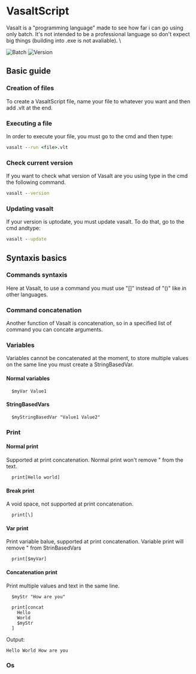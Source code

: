 # VasaltScript
Vasalt is a "programming language" made to see how far i can go using only batch.
It's not intended to be a professional language so don't expect big things (building into .exe is not avaliable). \

![Batch](https://img.shields.io/badge/Batch-%23000000.svg?style=for-the-badge&logo=GNUBash&logoColor=white)
![Version](https://img.shields.io/badge/Version-1.01b-9cf?style=for-the-badge)

## Basic guide
### Creation of files
To create a VasaltScript file, name your file to whatever you want and then add .vlt at the end.
### Executing a file
In order to execute your file, you must go to the cmd and then type:
```cmd
vasalt --run <file>.vlt
```
### Check current version
If you want to check what version of Vasalt are you using type in the cmd the following command.
```cmd
vasalt --version
```
### Updating vasalt
If your version is uptodate, you must update vasalt. To do that, go to the cmd andtype:
```cmd
vasalt --update
```

## Syntaxis basics
### Commands syntaxis
Here at Vasalt, to use a command you must use "[]" instead of "()" like in other languages.
### Command concatenation
Another function of Vasalt is concatenation, so in a specified list of command you can concate arguments.
### Variables
Variables cannot be concatenated at the moment, to store multiple values on the same line you must create a StringBasedVar.
#### Normal variables
```vlt
  $myVar Value1
```
#### StringBasedVars
```vlt
  $myStringBasedVar "Value1 Value2"
```
### Print
#### Normal print
Supported at print concatenation. Normal print won't remove " from the text.
```vlt
  print[Hello world]
```
#### Break print
A void space, not supported at print concatenation.
```vlt
  print[\]
```
#### Var print
Print variable balue, supported at print concatenation. Variable print will remove " from StrinBasedVars
```vlt
  print[$myVar]
``` 
#### Concatenation print
Print multiple values and text in the same line.
```vlt
  $myStr "How are you"
  
  print[concat
    Hello
    World
    $myStr
  ]
```
Output:
```
Hello World How are you
```
### Os
